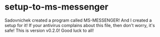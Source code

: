 # setup-to-ms-messenger
Sadovnichek created a program called MS-MESSENGER! And I created a setup for it! If your antivirus complains about this file, then don't worry, it's safe! This is version v0.2.0! Good luck to all!

